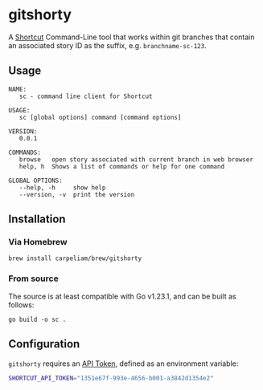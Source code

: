 # gitshorty
A [Shortcut](https://www.shortcut.com) Command-Line tool that works within git branches that contain an associated story ID as the suffix, e.g. `branchname-sc-123`.
## Usage
```
NAME:
   sc - command line client for Shortcut

USAGE:
   sc [global options] command [command options]

VERSION:
   0.0.1

COMMANDS:
   browse   open story associated with current branch in web browser
   help, h  Shows a list of commands or help for one command

GLOBAL OPTIONS:
   --help, -h     show help
   --version, -v  print the version
```

## Installation
### Via Homebrew
```
brew install carpeliam/brew/gitshorty
```

### From source
The source is at least compatible with Go v1.23.1, and can be built as follows:
```
go build -o sc .
```

## Configuration
`gitshorty` requires an [API Token](https://help.shortcut.com/hc/en-us/articles/205701199-Shortcut-API-Tokens), defined as an environment variable:

```sh
SHORTCUT_API_TOKEN="1351e67f-993e-4656-b001-a3842d1354e2"
```

